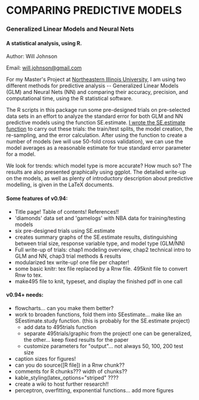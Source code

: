 # COMPARING PREDICTIVE MODELS
### Generalized Linear Models and Neural Nets

#### A statistical analysis, using R.

Author: Will Johnson

Email: will.johnson@gmail.com

For my Master's Project at [Northeastern Illinois University](https://www.neiu.edu), I am using two different methods for predictive
analysis -- Generalized Linear Models (GLM) and Neural Nets (NN) and comparing their accuracy, precision, and computational time, 
using the R statistical software.

The R scripts in this package run some pre-designed trials on pre-selected data sets in an effort to analyze the standard error for both 
GLM and NN predictive models using the function SE.estimate.  [I wrote the SE.estimate function](https://github.com/wj107/SEestimate) to carry out
these trials: the train/test splits, the model creation, the re-sampling, and the error calculation.  After using the function to create a number
of models (we will use 50-fold cross validation), we can use the model averages as a reasonable estimate for true standard error parameter for a 
model. 

We look for trends: which model type is more accurate?  How much so?  The results are also presented graphically using ggplot. The detailed 
write-up on the models, as well as plenty of introductory description about predictive modelling, is given in the LaTeX documents.


#### Some features of v0.94:

* Title page!  Table of contents! References!!
* 'diamonds' data set and 'gamelogs' with NBA data for training/testing models
* six pre-designed trials using SE.estimate
* creates summary graphs of the SE.estimate results, distinguishing between trial size, response variable type, and model type (GLM/NN)
* Full write-up of trials: chap1 modeling overview, chap2 technical intro to GLM and NN, chap3 trial methods & results
* modularized tex write-up!  one file per chapter!
* some basic knitr:  tex file replaced by a Rnw file.  495knit file to convert Rnw to tex.
* make495 file to knit, typeset, and display the finished pdf in one call

#### v0.94+ needs:

* flowcharts... can you make them better?
* work to broaden functions, fold them into SEestimate... make like an SEestimate.study function. (this is probably for the SE.estimate project)
	* add data to 495trials function
	* separate 495trials/graphic from the project!  one can be generalized, the other... keep fixed results for the paper
	* customize parameters for "output"... not always 50, 100, 200 test size
* caption sizes for figures!
* can you do source([R file]) in a Rnw chunk??
* comments for R chunks??? width of chunks??
* kable_styling(latex_options="striped" ????
* create a wiki to host further research!!
* perceptron, overfitting, exponential functions... add more figures
